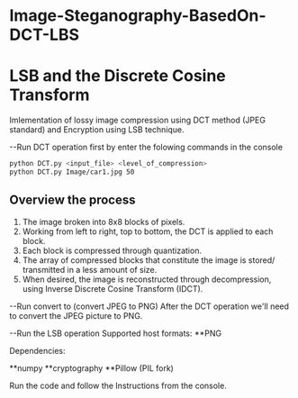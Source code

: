 # Image-Steganography-BasedOn-DCT-LBS
# LSB and the Discrete Cosine Transform
Imlementation of lossy image compression using DCT method (JPEG standard) and Encryption using LSB technique.

--Run DCT operation first by enter the folowing commands in the console
```bash
python DCT.py <input_file> <level_of_compression>
python DCT.py Image/car1.jpg 50 
```

 ## Overview the process
 
1. The image broken into 8x8 blocks of pixels.
2. Working from left to right, top to bottom, the DCT is applied to each block.
3. Each block is compressed through quantization.
4. The array of compressed blocks that constitute the image is stored/ transmitted in a less amount of size.
4. When desired, the image is reconstructed through decompression, using Inverse Discrete Cosine Transform (IDCT).


--Run convert to (convert JPEG to PNG)
After the DCT operation we'll need to convert the JPEG picture to PNG.

--Run the LSB operation
Supported host formats:
**PNG

Dependencies:

**numpy
**cryptography
**Pillow (PIL fork)

Run the code and follow the Instructions from the console.




